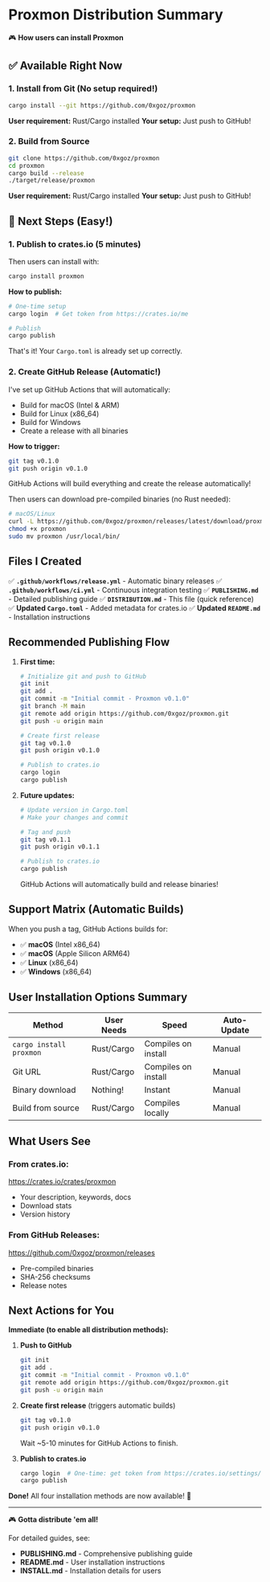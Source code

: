 # Proxmon Distribution Summary

🎮 **How users can install Proxmon**

## ✅ Available Right Now

### 1. Install from Git (No setup required!)
```bash
cargo install --git https://github.com/0xgoz/proxmon
```
**User requirement:** Rust/Cargo installed
**Your setup:** Just push to GitHub!

### 2. Build from Source
```bash
git clone https://github.com/0xgoz/proxmon
cd proxmon
cargo build --release
./target/release/proxmon
```
**User requirement:** Rust/Cargo installed
**Your setup:** Just push to GitHub!

## 🚀 Next Steps (Easy!)

### 1. Publish to crates.io (5 minutes)

Then users can install with:
```bash
cargo install proxmon
```

**How to publish:**
```bash
# One-time setup
cargo login  # Get token from https://crates.io/me

# Publish
cargo publish
```

That's it! Your `Cargo.toml` is already set up correctly.

### 2. Create GitHub Release (Automatic!)

I've set up GitHub Actions that will automatically:
- Build for macOS (Intel & ARM)
- Build for Linux (x86_64)
- Build for Windows
- Create a release with all binaries

**How to trigger:**
```bash
git tag v0.1.0
git push origin v0.1.0
```

GitHub Actions will build everything and create the release automatically!

Then users can download pre-compiled binaries (no Rust needed):
```bash
# macOS/Linux
curl -L https://github.com/0xgoz/proxmon/releases/latest/download/proxmon-Darwin-aarch64.tar.gz | tar xz
chmod +x proxmon
sudo mv proxmon /usr/local/bin/
```

## Files I Created

✅ **`.github/workflows/release.yml`** - Automatic binary releases
✅ **`.github/workflows/ci.yml`** - Continuous integration testing
✅ **`PUBLISHING.md`** - Detailed publishing guide
✅ **`DISTRIBUTION.md`** - This file (quick reference)
✅ **Updated `Cargo.toml`** - Added metadata for crates.io
✅ **Updated `README.md`** - Installation instructions

## Recommended Publishing Flow

1. **First time:**
   ```bash
   # Initialize git and push to GitHub
   git init
   git add .
   git commit -m "Initial commit - Proxmon v0.1.0"
   git branch -M main
   git remote add origin https://github.com/0xgoz/proxmon.git
   git push -u origin main

   # Create first release
   git tag v0.1.0
   git push origin v0.1.0

   # Publish to crates.io
   cargo login
   cargo publish
   ```

2. **Future updates:**
   ```bash
   # Update version in Cargo.toml
   # Make your changes and commit

   # Tag and push
   git tag v0.1.1
   git push origin v0.1.1

   # Publish to crates.io
   cargo publish
   ```

   GitHub Actions will automatically build and release binaries!

## Support Matrix (Automatic Builds)

When you push a tag, GitHub Actions builds for:

- ✅ **macOS** (Intel x86_64)
- ✅ **macOS** (Apple Silicon ARM64)
- ✅ **Linux** (x86_64)
- ✅ **Windows** (x86_64)

## User Installation Options Summary

| Method | User Needs | Speed | Auto-Update |
|--------|-----------|-------|-------------|
| `cargo install proxmon` | Rust/Cargo | Compiles on install | Manual |
| Git URL | Rust/Cargo | Compiles on install | Manual |
| Binary download | Nothing! | Instant | Manual |
| Build from source | Rust/Cargo | Compiles locally | Manual |

## What Users See

### From crates.io:
https://crates.io/crates/proxmon
- Your description, keywords, docs
- Download stats
- Version history

### From GitHub Releases:
https://github.com/0xgoz/proxmon/releases
- Pre-compiled binaries
- SHA-256 checksums
- Release notes

## Next Actions for You

**Immediate (to enable all distribution methods):**

1. **Push to GitHub**
   ```bash
   git init
   git add .
   git commit -m "Initial commit - Proxmon v0.1.0"
   git remote add origin https://github.com/0xgoz/proxmon.git
   git push -u origin main
   ```

2. **Create first release** (triggers automatic builds)
   ```bash
   git tag v0.1.0
   git push origin v0.1.0
   ```
   Wait ~5-10 minutes for GitHub Actions to finish.

3. **Publish to crates.io**
   ```bash
   cargo login  # One-time: get token from https://crates.io/settings/tokens
   cargo publish
   ```

**Done!** All four installation methods are now available! 🎉

---

🎮 **Gotta distribute 'em all!**

For detailed guides, see:
- **PUBLISHING.md** - Comprehensive publishing guide
- **README.md** - User installation instructions
- **INSTALL.md** - Installation details for users

